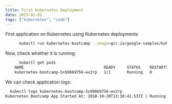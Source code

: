 ```yaml
---
title: First Kubernetes Deployment
date: 2019-02-01
tags: ["kubernetes", "code"]
---
```


First application on Kubernetes using Kubernetes deployments

<!--more-->

```sh
      kubectl run kubernetes-bootcamp --image=gcr.io/google-samples/kubernetes-bootcamp:v1 --port=8080
```

Now, check whether it is running:
```sh
      kubectl get pods
    NAME                                   READY     STATUS    RESTARTS   AGE
    kubernetes-bootcamp-5c69669756-wv2rp   1/1       Running   0          11s
```

We can check application logs:
```sh
  kubectl logs kubernetes-bootcamp-5c69669756-wv2rp
Kubernetes Bootcamp App Started At: 2018-10-20T13:38:41.537Z | Running On:  kubernetes-bootcamp-5c69669756-wv2rp
```
